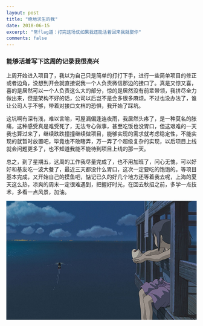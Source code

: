 ```yaml
---
layout: post
title: "绝地求生的我"
date: 2018-06-15
excerpt: "常flag道：打完这场仗如果我还能活着回来我就娶你"
comments: false
---
```


### 能够活着写下这周的记录我很高兴

上周开始进入项目了，我以为自己只是简单的打打下手，进行一些简单项目的修正或者边角，没想到开会就直接说我一个人负责微信那边的接口了。真是又惊又喜，喜的是居然可以一个人负责这么大的部分，惊的是居然没有前辈带领，我拼尽全力做出来，但是架构不好的话，公司以后岂不是会多很多麻烦。不过也没办法了，谁让公司人手不够，带着对接口文档的恐惧，我开始了踩坑。

这坑啊有深有浅，难以言喻，可屋漏偏逢连夜雨，我居然头疼了，是一种莫名的胀痛，这种感受真是难受死了，无法专心做事，甚至吃饭也没胃口，但这艰难的一天我也算过来了，继续跌跌撞撞继续做项目，能够实现的需求就考虑稳定性，不能实现的就暂时放置吧，毕竟也不敢瞎弄，万一弄了个超级复杂的实现，以后项目上线就会问题更多了，也不知道我能不能待到项目上线的那一天。

总之，到了星期五，这周的工作我尽量完成了，也不用加班了，问心无愧，可以好好和基友吃一波大餐了，最近三天都没什么胃口，这次一定要吃的饱饱的。等项目基本完成，又开始自己的摸鱼吧，惦记已久的好几个地方还等着我去呢，上海的夏天这么热，凉爽的周末一定很难遇到，把握好时光，在回去秋招之前，多学一点技术，多看一点风景，加油。


![1](https://raw.githubusercontent.com/Neocou/neocou.github.io/master/images/8/1.jpg)